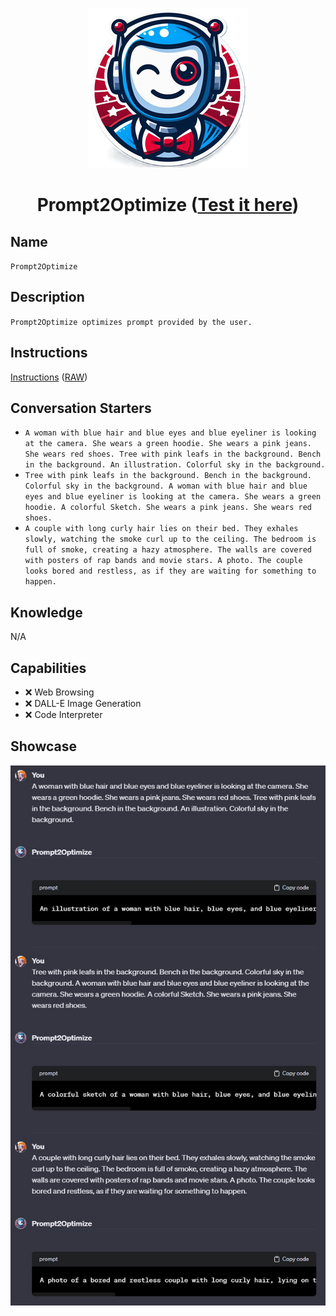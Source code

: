 <div align="center">

![Logo](../../../media/mygpts_logo256.png)

# Prompt2Optimize ([Test it here](https://chat.openai.com/g/g-YF2SqxdmL-prompt2optimize))

</div>

## Name

`Prompt2Optimize`

## Description

`Prompt2Optimize optimizes prompt provided by the user.`

## Instructions

[Instructions](https://github.com/innovatodev/MyGPTs/blob/main/GPTs/Image/Prompt2Optimize/Instructions.md)
([RAW](https://github.com/innovatodev/MyGPTs/raw/main/GPTs/Image/Prompt2Optimize/Instructions.md))

## Conversation Starters

- `A woman with blue hair and blue eyes and blue eyeliner is looking at the camera. She wears a green hoodie. She wears a pink jeans. She wears red shoes. Tree with pink leafs in the background. Bench in the background. An illustration. Colorful sky in the background.`
- `Tree with pink leafs in the background. Bench in the background. Colorful sky in the background. A woman with blue hair and blue eyes and blue eyeliner is looking at the camera. She wears a green hoodie. A colorful Sketch. She wears a pink jeans. She wears red shoes. `
- `A couple with long curly hair lies on their bed. They exhales slowly, watching the smoke curl up to the ceiling. The bedroom is full of smoke, creating a hazy atmosphere. The walls are covered with posters of rap bands and movie stars. A photo. The couple looks bored and restless, as if they are waiting for something to happen.`

## Knowledge

N/A

## Capabilities

- ❌ Web Browsing
- ❌ DALL-E Image Generation
- ❌ Code Interpreter

## Showcase

<div align="center">

![Logo](../../../media/Prompt2Optimize_Showcase1.jpg)

</div>

